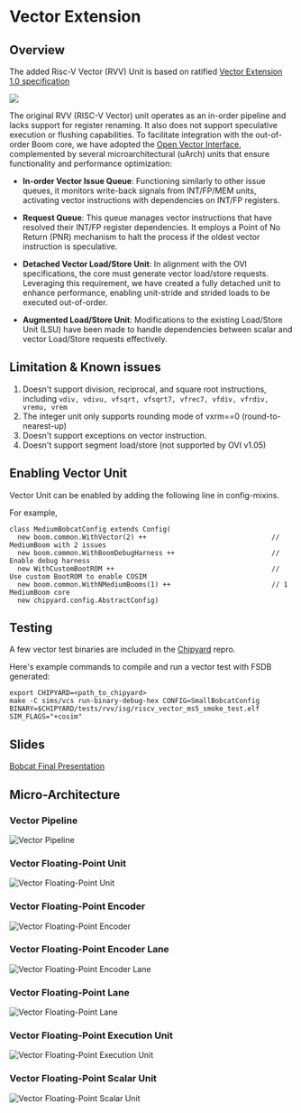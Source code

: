 # Vector Extension

## Overview
The added Risc-V Vector (RVV) Unit is based on ratified [Vector Extension 1.0 specification](https://github.com/riscv/riscv-v-spec/releases/tag/v1.0)

![](docs/figures/rvv/Bobcat_Design_Overview_Simplified.png)

The original RVV (RISC-V Vector) unit operates as an in-order pipeline and lacks support for register renaming. It also does not support speculative execution or flushing capabilities. To facilitate integration with the out-of-order Boom core, we have adopted the [Open Vector Interface](https://github.com/semidynamics/OpenVectorInterface), complemented by several microarchitectural (uArch) units that ensure functionality and performance optimization:

- **In-order Vector Issue Queue**: Functioning similarly to other issue queues, it monitors write-back signals from INT/FP/MEM units, activating vector instructions with dependencies on INT/FP registers.

- **Request Queue**: This queue manages vector instructions that have resolved their INT/FP register dependencies. It employs a Point of No Return (PNR) mechanism to halt the process if the oldest vector instruction is speculative.

- **Detached Vector Load/Store Unit**: In alignment with the OVI specifications, the core must generate vector load/store requests. Leveraging this requirement, we have created a fully detached unit to enhance performance, enabling unit-stride and strided loads to be executed out-of-order.

- **Augmented Load/Store Unit**: Modifications to the existing Load/Store Unit (LSU) have been made to handle dependencies between scalar and vector Load/Store requests effectively.

## Limitation & Known issues
1. Doesn't support division, reciprocal, and square root instructions, including
`vdiv, vdivu, vfsqrt, vfsqrt7, vfrec7, vfdiv, vfrdiv, vremu, vrem`
2. The integer unit only supports rounding mode of vxrm==0 (round-to-nearest-up)
3. Doesn't support exceptions on vector instruction.
4. Doesn't support segment load/store (not supported by OVI v1.05)

## Enabling Vector Unit
Vector Unit can be enabled by adding the following line in config-mixins.

For example,
```
class MediumBobcatConfig extends Config(
  new boom.common.WithVector(2) ++                               // MediumBoom with 2 issues
  new boom.common.WithBoomDebugHarness ++                        // Enable debug harness
  new WithCustomBootROM ++                                       // Use custom BootROM to enable COSIM
  new boom.common.WithNMediumBooms(1) ++                         // 1 MediumBoom core
  new chipyard.config.AbstractConfig)
```

## Testing
A few vector test binaries are included in the [Chipyard](https://github.com/tenstorrent/chipyard/tree/bobcat/tests/rvv) repro.

Here's example commands to compile and run a vector test with FSDB generated:
```
export CHIPYARD=<path_to_chipyard>
make -C sims/vcs run-binary-debug-hex CONFIG=SmallBobcatConfig BINARY=$CHIPYARD/tests/rvv/isg/riscv_vector_ms5_smoke_test.elf SIM_FLAGS="+cosim"
```
## Slides
[Bobcat Final Presentation](docs/Bobcat_Final_Presentation.pdf)


## Micro-Architecture
### Vector Pipeline
![Vector Pipeline](docs/figures/rvv/Bobcat_Design_VPU.png)
### Vector Floating-Point Unit
![Vector Floating-Point Unit](docs/figures/rvv/VFP_Unit_Overview.png)
### Vector Floating-Point Encoder
![Vector Floating-Point Encoder](docs/figures/rvv/VFP_Encoder_256b.png)
### Vector Floating-Point Encoder Lane
![Vector Floating-Point Encoder Lane](docs/figures/rvv/VFP_Encoder_Lane.png)
### Vector Floating-Point Lane
![Vector Floating-Point Lane](docs/figures/rvv/VFP_Lane.png)
### Vector Floating-Point Execution Unit
![Vector Floating-Point Execution Unit](docs/figures/rvv/VFP_EX_Unit.png)
### Vector Floating-Point Scalar Unit
![Vector Floating-Point Scalar Unit](docs/figures/rvv/VFP_Scalar_Unit.png)
